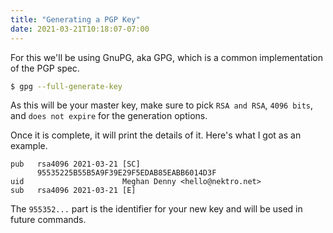```yaml
---
title: "Generating a PGP Key"
date: 2021-03-21T10:18:07-07:00
---
```


For this we'll be using GnuPG, aka GPG, which is a common implementation of the PGP spec.

```sh
$ gpg --full-generate-key
```

As this will be your master key, make sure to pick `RSA and RSA`, `4096 bits`, and `does not expire` for the generation options.

Once it is complete, it will print the details of it. Here's what I got as an example.

```
pub   rsa4096 2021-03-21 [SC]
      95535225B55B5A9F39E29F5EDAB85EABB6014D3F
uid                      Meghan Denny <hello@nektro.net>
sub   rsa4096 2021-03-21 [E]
```

The `955352...` part is the identifier for your new key and will be used in future commands.
